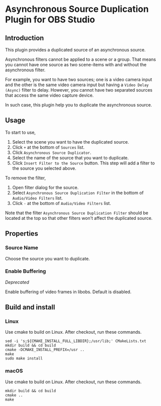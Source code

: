 # Asynchronous Source Duplication Plugin for OBS Studio

## Introduction

This plugin provides a duplicated source of an asynchronous source.

Asynchronous filters cannot be applied to a scene or a group.
That means you cannot have one source as two scene-items with and without the asynchronous filter.

For example, you want to have two sources;
one is a video camera input and the other is the same video camera input but having a `Video Delay (Async)` filter to delay.
However, you cannot have two separated sources that access the same video capture device.

In such case, this plugin help you to duplicate the asynchronous source.

## Usage

To start to use,
1. Select the scene you want to have the duplicated source.
2. Click `+` at the bottom of `Sources` list.
3. Click `Asynchronous Source Duplicator`.
4. Select the name of the source that you want to duplicate.
5. Click `Insert Filter to the Source` button.
   This step will add a filter to the source you selected above.

To remove the filter,
1. Open filter dialog for the source.
2. Select `Asynchronous Source Duplication Filter` in the bottom of `Audio/Video Filters` list.
2. Click `-` at the bottom of `Audio/Video Filters` list.

Note that the filter `Asynchronous Source Duplication Filter` should be located at the top so that other filters won't affect the duplicated source.

## Properties

### Source Name

Choose the source you want to duplicate.

### Enable Buffering
*Deprecated*

Enable buffering of video frames in libobs. Default is disabled.

## Build and install
### Linux
Use cmake to build on Linux. After checkout, run these commands.
```
sed -i 's;${CMAKE_INSTALL_FULL_LIBDIR};/usr/lib;' CMakeLists.txt
mkdir build && cd build
cmake -DCMAKE_INSTALL_PREFIX=/usr ..
make
sudo make install
```

### macOS
Use cmake to build on Linux. After checkout, run these commands.
```
mkdir build && cd build
cmake ..
make
```
